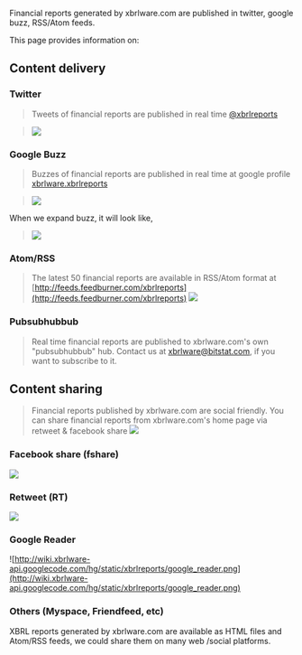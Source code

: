 Financial reports generated by xbrlware.com are published in twitter, google buzz, RSS/Atom feeds.

This page provides information on:



## Content delivery ##
### Twitter ###
> Tweets of financial reports are published in real time [@xbrlreports](http://www.twitter.com/xbrlreports)

> [![](http://wiki.xbrlware-api.googlecode.com/hg/static/xbrlreports/twitter.png)](http://www.twitter.com/xbrlreports)


### Google Buzz ###
> Buzzes of financial reports are published in real time at google profile [xbrlware.xbrlreports](http://www.google.com/profiles/xbrlware.xbrlreports)

> [![](http://wiki.xbrlware-api.googlecode.com/hg/static/xbrlreports/buzz_default.png)](http://www.google.com/profiles/xbrlware.xbrlreports)

When we expand buzz, it will look like,

> [![](http://wiki.xbrlware-api.googlecode.com/hg/static/xbrlreports/buzz_expand_post.png)](http://www.google.com/profiles/xbrlware.xbrlreports)

### Atom/RSS ###
> The latest 50 financial reports are available in RSS/Atom format at [http://feeds.feedburner.com/xbrlreports](http://feeds.feedburner.com/xbrlreports)
[![](http://wiki.xbrlware-api.googlecode.com/hg/static/xbrlreports/rss_firefox.png)](http://feeds.feedburner.com/xbrlreports)

### Pubsubhubbub ###
> Real time financial reports are published to xbrlware.com's own "pubsubhubbub" hub.
> Contact us at xbrlware@bitstat.com, if you want to subscribe to it.

## Content sharing ##
> Financial reports published by xbrlware.com are social friendly. You can share financial reports from xbrlware.com's home page via retweet & facebook share
[![](http://wiki.xbrlware-api.googlecode.com/hg/static/xbrlreports/xbrlware_social.png)](http://www.xbrlware.com)

### Facebook share (fshare) ###
[![](http://wiki.xbrlware-api.googlecode.com/hg/static/xbrlreports/facebook_share.png)](http://www.xbrlware.com)

### Retweet (RT) ###
[![](http://wiki.xbrlware-api.googlecode.com/hg/static/xbrlreports/retweet.png)](http://www.xbrlware.com)

### Google Reader ###
![http://wiki.xbrlware-api.googlecode.com/hg/static/xbrlreports/google_reader.png](http://wiki.xbrlware-api.googlecode.com/hg/static/xbrlreports/google_reader.png)

### Others (Myspace, Friendfeed, etc) ###
XBRL reports generated by xbrlware.com are available as HTML files and Atom/RSS feeds, we could share them on many web /social platforms.
